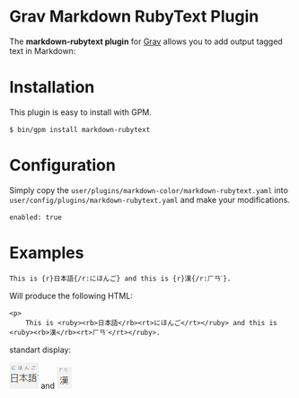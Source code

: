 # Grav Markdown RubyText Plugin

The **markdown-rubytext plugin** for [Grav](http://github.com/getgrav/grav) allows you to add output <ruby> tagged text in Markdown:

# Installation

This plugin is easy to install with GPM.

```
$ bin/gpm install markdown-rubytext
```

# Configuration

Simply copy the `user/plugins/markdown-color/markdown-rubytext.yaml` into `user/config/plugins/markdown-rubytext.yaml` and make your modifications.

```
enabled: true
```

# Examples

```
This is {r}日本語{/r:にほんご} and this is {r}漢{/r:ㄏㄢˋ}.
```

Will produce the following HTML:

```
<p>
    This is <ruby><rb>日本語</rb><rt>にほんご</rt></ruby> and this is <ruby><rb>漢</rb><rt>ㄏㄢˋ</rt></ruby>.
```

standart display:

![nihongo](nihongo.PNG) and ![kan](kan.PNG)